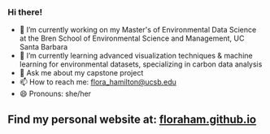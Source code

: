 ### Hi there! 

- 🔭 I’m currently working on my Master's of Environmental Data Science at the Bren School of Environmental Science and Management, UC Santa Barbara 
- 🌱 I’m currently learning advanced visualization techniques & machine learning for environmental datasets, specializing in carbon data analysis 
- 💬 Ask me about my capstone project
- 📫 How to reach me: flora_hamilton@ucsb.edu
- 😄 Pronouns: she/her

  
## Find my personal website at: [floraham.github.io](floraham.github.io)

